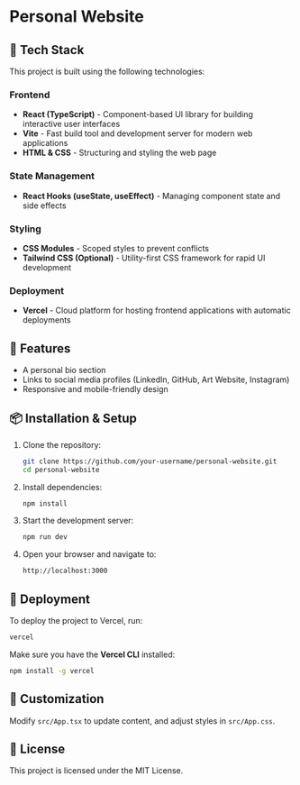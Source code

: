 # Personal Website

## 🚀 Tech Stack
This project is built using the following technologies:

### **Frontend**
- **React (TypeScript)** - Component-based UI library for building interactive user interfaces
- **Vite** - Fast build tool and development server for modern web applications
- **HTML & CSS** - Structuring and styling the web page

### **State Management**
- **React Hooks (useState, useEffect)** - Managing component state and side effects

### **Styling**
- **CSS Modules** - Scoped styles to prevent conflicts
- **Tailwind CSS (Optional)** - Utility-first CSS framework for rapid UI development

### **Deployment**
- **Vercel** - Cloud platform for hosting frontend applications with automatic deployments

## 🎯 Features
- A personal bio section
- Links to social media profiles (LinkedIn, GitHub, Art Website, Instagram)
- Responsive and mobile-friendly design

## 📦 Installation & Setup
1. Clone the repository:
   ```sh
   git clone https://github.com/your-username/personal-website.git
   cd personal-website
   ```
2. Install dependencies:
   ```sh
   npm install
   ```
3. Start the development server:
   ```sh
   npm run dev
   ```
4. Open your browser and navigate to:
   ```sh
   http://localhost:3000
   ```

## 🚀 Deployment
To deploy the project to Vercel, run:
```sh
vercel
```
Make sure you have the **Vercel CLI** installed:
```sh
npm install -g vercel
```

## 🔧 Customization
Modify `src/App.tsx` to update content, and adjust styles in `src/App.css`.

## 📝 License
This project is licensed under the MIT License.

